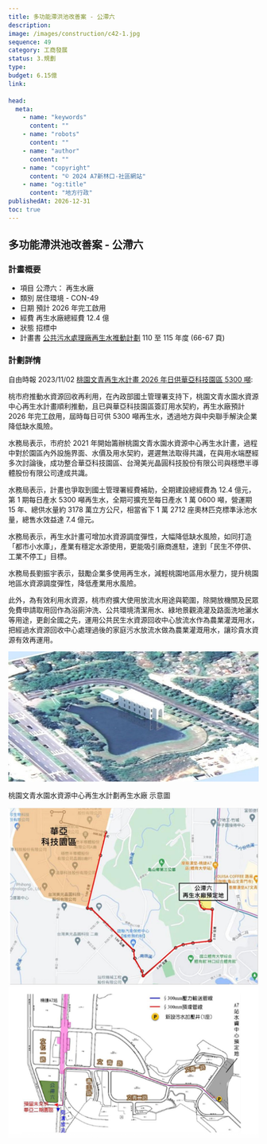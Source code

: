 ```yaml
---
title: 多功能滯洪池改善案 - 公滯六
description:
image: /images/construction/c42-1.jpg
sequence: 49
category: 工商發展
status: 3.規劃
type:
budget: 6.15億
link:

head:
  meta:
    - name: "keywords"
      content: ""
    - name: "robots"
      content: ""
    - name: "author"
      content: ""
    - name: "copyright"
      content: "© 2024 A7新林口-社區網站"
    - name: "og:title"
      content: "地方行政"
publishedAt: 2026-12-31
toc: true
---
```


## 多功能滯洪池改善案 - 公滯六

### 計畫概要

- 項目 公滯六： 再生水廠
- 類別 居住環境 - CON-49
- 日期 預計 2026 年完工啟用
- 經費 再生水廠總經費 12.4 億
- 狀態 招標中
- 計畫書 <a href="chrome-extension://efaidnbmnnnibpcajpcglclefindmkaj/https://www.nlma.gov.tw/uploads/files/ffd58d929be2c437d5bc7245d8b8cf32.pdf?fbclid=IwY2xjawLsDdNleHRuA2FlbQIxMABicmlkETFaUTZDcG9RVkVLdjlYZzRJAR5IJiNXbeHrcP8p7msX0V6oMiC19zvc-WD1AfU0953FsPtHIICGXH1QifVI8w_aem_e1rANvbNlxcMRMQkPW318A">公共污水處理廠再生水推動計劃</a> 110 至 115 年度 (66-67 頁)

### 計劃詳情

自由時報 2023/11/02 <a href="https://ec.ltn.com.tw/amp/article/breakingnews/4477587?fbclid=IwY2xjawLsDk9leHRuA2FlbQIxMABicmlkETFaUTZDcG9RVkVLdjlYZzRJAR6SEGIPzBLeDjKEfU-RLENVYlpfJ9RTGbtj3ioauG8rtTQyvUQM6t6sfoqTCQ_aem_Ok-QF7XGIA1PY_xPFAkmmw">桃園文青再生水計畫 2026 年日供華亞科技園區 5300 噸</a>:

桃市府推動水資源回收再利用，在內政部國土管理署支持下，桃園文青水園水資源中心再生水計畫順利推動，且已與華亞科技園區簽訂用水契約，再生水廠預計 2026 年完工啟用，屆時每日可供 5300 噸再生水，透過地方與中央聯手解決企業降低缺水風險。

水務局表示，市府於 2021 年開始籌辦桃園文青水園水資源中心再生水計畫，過程中對於園區內外設施界面、水價及用水契約，遲遲無法取得共識，在與用水端歷經多次討論後，成功整合華亞科技園區、台灣美光晶圓科技股份有限公司與穩懋半導體股份有限公司達成共識。

水務局表示，計畫也爭取到國土管理署經費補助，全期建設總經費為 12.4 億元，第 1 期每日產水 5300 噸再生水，全期可擴充至每日產水 1 萬 0600 噸，營運期 15 年、總供水量約 3178 萬立方公尺，相當省下 1 萬 2712 座奧林匹克標準泳池水量，總售水效益達 7.4 億元。

水務局表示，再生水計畫可增加水資源調度彈性，大幅降低缺水風險，如同打造「都市小水庫」，產業有穩定水源使用，更能吸引廠商進駐，達到「民生不停供、工業不停工」目標。

水務局長劉振宇表示，鼓勵企業多使用再生水，減輕桃園地區用水壓力，提升桃園地區水資源調度彈性，降低產業用水風險。

此外，為有效利用水資源，桃市府擴大使用放流水用途與範圍，除開放機關及民眾免費申請取用回作為浴廁沖洗、公共環境清潔用水、綠地景觀澆灌及路面洗地灑水等用途，更創全國之先，運用公共民生水資源回收中心放流水作為農業灌溉用水，把經過水資源回收中心處理過後的家庭污水放流水做為農業灌溉用水，讓珍貴水資源有效再運用。

![c49-01.jpeg](/images/construction/c49-01.jpeg)

桃園文青水園水資源中心再生水計劃再生水廠 示意圖

![c49-02.jpeg](/images/construction/c49-02.jpeg)
![c49-03.jpeg](/images/construction/c49-03.jpeg)
